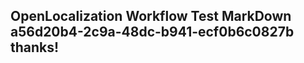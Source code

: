 <properties
ms.topic="hero-topic"
ms.test1="hero-topic"
ms.test2="test"/>

## OpenLocalization Workflow Test MarkDown a56d20b4-2c9a-48dc-b941-ecf0b6c0827b thanks!
